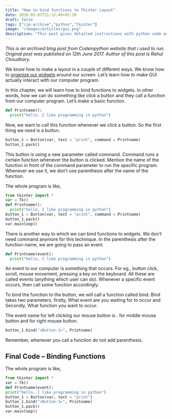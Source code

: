 ```yaml
---
title: "How to bind functions to Tkinter Layout"
date: 2020-03-07T21:12:49+05:30
draft: false
tags: ["cip-archive","python","tkinter"]
image: "/images/articles/gui.png"
description: "This post gives detailed instructions with python code on how to bind functions to your tkinter layout."
---
```

_This is an archived blog post from Codeinpython website that i used to run. Original post was published on 12th June 2017. Author of this post is Rahul Choudhary._

We know how to make a layout in a couple of different ways. We know how to [organize our widgets](/articles/how-to-organize-layout-tkinter) around our screen. Let’s learn how to make GUI actually interact with our computer program.

In this chapter, we will learn how to bind functions to widgets. In other words, how we can do something like click a button and they call a function from our computer program.
Let’s make a basic function.
```python
def Printname():
  print("hello, I like programming in python") 
```  
Now, we want to call this function whenever we click a button. So the first thing we need is a button.
```python
button_1 = Button(var, text = "print", command = Printname)
button_1.pack()
``` 
This button is using a new parameter called command. Command runs a certain function whenever the button is clicked. Mention the name of the function in front of the command parameter to run the specific program. Whenever we use it, we don’t use parenthesis after the name of the function.

The whole program is like,
```python
from tkinter import *
var = Tk()
def Printname():
  print("hello, I like programming in python")
button_1 = Button(var, text = "print", command = Printname)
button_1.pack()
var.mainloop()
``` 
There is another way to which we can bind functions to widgets. We don’t need command anymore for this technique.
In the parenthesis after the function-name, we are going to pass an event.
```python
def Printname(event):
  print("hello, I like programming in python")
``` 
An event to our computer is something that occurs. For eg., button click, scroll, mouse movement, pressing a key on the keyboard. All these are called events (anything which user can do). Whenever a specific event occurs, then call some function accordingly.

To bind the function to the button, we will call a function called bind. Bind takes two parameters. firstly, What event are you waiting for to occur and Secondly, What function you want to occur.

The event name for left clicking our mouse button is <Button-1>. <Button-2> for middle mouse button and <Button-3> for right mouse button.
```python
button_1.bind("<Button-1>", Printname)
``` 
Remember, whenever you call a function do not add parenthesis.

## Final Code – Binding Functions
The whole program is like,
```python
from tkinter import *
var = Tk()
def Printname(event):
print("hello, I like programming in python")
button_1 = Button(var, text = "print")
button_1.bind("<Button-1>", Printname)
button_1.pack()
var.mainloop() 
```